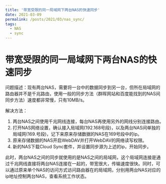 ```yaml
---
title: '带宽受限的同一局域网下两台NAS的快速同步'
date: 2021-03-09
permalink: /posts/2021/03/nas_sync/
tags:
  - NAS
  - sync
---
```


# 带宽受限的同一局域网下两台NAS的快速同步

问题描述：现有两台NAS，需要将一台中的数据同步到另一台，但所在局域网的路由器并不是千兆路由，使用一般的同步方法（群晖网站和百度能找到的NAS间同步方法）速度都非常慢，只有10MB/s。

解决方法：

1. 两台NAS之间使用千兆网线连接，每台NAS再使用另外的网线分别连接路由。
2. 打开NAS网络设置，确认接入局域网(192.168号段)，以及两台NAS间单独的局域网(169.号段)，记下来原来存储数据的NAS在169号段中的ip。
3. 原来存储数据的NAS开启WebDAV并打开WebDAV的网络读写权限。
4. 新的NAS下载Cloud Sync套件，并设置同步源为上述的ip，开始同步。

此时，两台NAS之间的同步就使用的是NAS之间的局域网，这个局域网连接是通过千兆网线直接将两台NAS连接在一起的，带宽很大，传输速度很快。同时，可以通过原来单个NAS的访问方式访问路由器在的局域网，分别用两台NAS对应的ip地址控制两台NAS，查看系统工作状态。